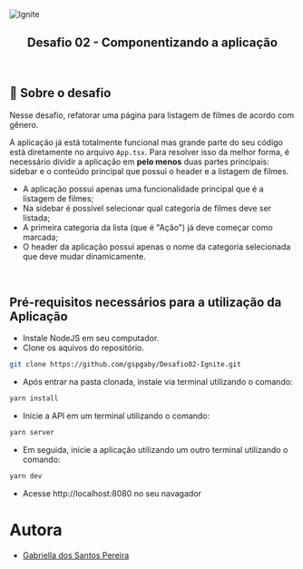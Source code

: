 <img alt="Ignite" src="https://i.imgur.com/eCVyxxy.png">
<h2 align="center">
  Desafio 02 - Componentizando a aplicação
</h2>

<br>

## 🚀  Sobre o desafio
Nesse desafio, refatorar uma página para listagem de filmes de acordo com gênero. 

A aplicação já está totalmente funcional mas grande parte do seu código está diretamente no arquivo `App.tsx`. Para resolver isso da melhor forma, é necessário dividir a aplicação em **pelo menos** duas partes principais: sidebar e o conteúdo principal que possui o header e a listagem de filmes.

- A aplicação possui apenas uma funcionalidade principal que é a listagem de filmes;
- Na sidebar é possível selecionar qual categoria de filmes deve ser listada;
- A primeira categoria da lista (que é "Ação") já deve começar como marcada;
- O header da aplicação possui apenas o nome da categoria selecionada que deve mudar dinamicamente.

<br>

## Pré-requisitos necessários para a utilização da Aplicação

- Instale NodeJS em seu computador.
- Clone os aquivos do repositório.
```sh
git clone https://github.com/gspgaby/Desafio02-Ignite.git
```
- Após entrar na pasta clonada, instale via terminal utilizando o comando:
```sh
yarn install 
```
- Inicie a API em um terminal utilizando o comando:
```sh
yarn server
```
- Em seguida, inicie a aplicação utilizando um outro terminal utilizando o comando:
```sh 
yarn dev
```
- Acesse http://localhost:8080 no seu navagador

# Autora

- [Gabriella dos Santos Pereira](https://github.com/gspgaby)
